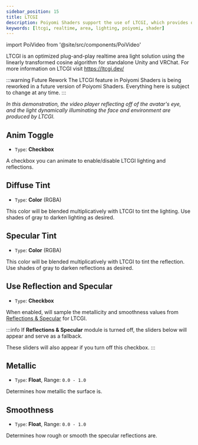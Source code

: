 ```yaml
---
sidebar_position: 15
title: LTCGI
description: Poiyomi Shaders support the use of LTCGI, which provides optimized plug-and-play realtime area lighting solutions for Unity and VRChat.
keywords: [ltcgi, realtime, area, lighting, poiyomi, shader]
---
```

import PoiVideo from '@site/src/components/PoiVideo'

LTCGI is an optimized plug-and-play realtime area light solution using the linearly transformed cosine algorithm for standalone Unity and VRChat. For more information on LTCGI visit https://ltcgi.dev/

:::warning Future Rework
The LTCGI feature in Poiyomi Shaders is being reworked in a future version of Poiyomi Shaders. Everything here is subject to change at any time.
:::

<PoiVideo url='/vid/shading/ltcgi_demo.mp4'/>  
<em>In this demonstration, the video player reflecting off of the avatar's eye, and the light dynamically illuminating the face and environment are produced by LTCGI.</em>

## Anim Toggle

- `Type`: **Checkbox**

A checkbox you can animate to enable/disable LTCGI lighting and reflections.

## Diffuse Tint

- `Type`: **Color** (RGBA)

This color will be blended multiplicatively with LTCGI to tint the lighting. Use shades of gray to darken lighting as desired.

## Specular Tint

- `Type`: **Color** (RGBA)

This color will be blended multiplicatively with LTCGI to tint the reflection. Use shades of gray to darken reflections as desired.

## Use Reflection and Specular

- `Type`: **Checkbox**

When enabled, will sample the metallicity and smoothness values from [Reflections & Specular](/docs/shading/reflections-and-specular.md) for LTCGI.

:::info
If **Reflections & Specular** module is turned off, the sliders below will appear and serve as a fallback.

These sliders will also appear if you turn off this checkbox.
:::

## Metallic

- `Type`: **Float**, Range: `0.0 - 1.0`

Determines how metallic the surface is.

## Smoothness

- `Type`: **Float**, Range: `0.0 - 1.0`

Determines how rough or smooth the specular reflections are.